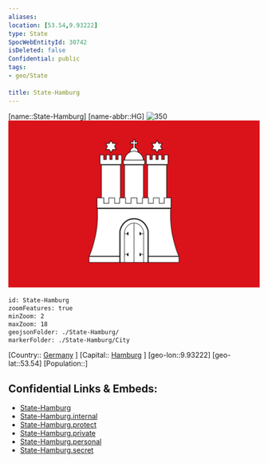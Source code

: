```yaml
---
aliases: 
location: [53.54,9.93222]
type: State
SpocWebEntityId: 30742
isDeleted: false
Confidential: public
tags:
- geo/State

title: State-Hamburg
---
```


[name::State-Hamburg]
[name-abbr::HG]
![350](geo/Continent/Europe/Germany/West/State-Hamburg/Coat_of_arms_of_Hamburg_B%C3%BCrgerschaft.svg)
![350](geo/Continent/Europe/Germany/West/State-Hamburg/Flag_of_Hamburg.svg)

```leaflet
id: State-Hamburg
zoomFeatures: true 
minZoom: 2 
maxZoom: 18
geojsonFolder: ./State-Hamburg/
markerFolder: ./State-Hamburg/City
```

[Country:: [Germany](geo/Continent/Europe/Germany.md) ]
[Capital:: [Hamburg](geo/Continent/Europe/Germany/West/State-Hamburg/City/Hamburg.md) ]
[geo-lon::9.93222]
[geo-lat::53.54]
[Population::]



## Confidential Links & Embeds: 
- [State-Hamburg](../../../../../../_public/geo/Continent/Europe/Germany/West/State-Hamburg.md) 
- [State-Hamburg.internal](../../../../../../_internal/geo/Continent/Europe/Germany/West/State-Hamburg.internal.md) 
- [State-Hamburg.protect](../../../../../../_protect/geo/Continent/Europe/Germany/West/State-Hamburg.protect.md) 
- [State-Hamburg.private](../../../../../../_private/geo/Continent/Europe/Germany/West/State-Hamburg.private.md) 
- [State-Hamburg.personal](../../../../../../_personal/geo/Continent/Europe/Germany/West/State-Hamburg.personal.md) 
- [State-Hamburg.secret](../../../../../../_secret/geo/Continent/Europe/Germany/West/State-Hamburg.secret.md) 
